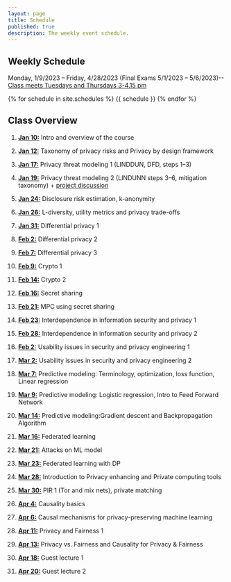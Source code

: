 ```yaml
---
layout: page
title: Schedule
published: true
description: The weekly event schedule.
---
```


## Weekly Schedule
Monday, 1/9/2023 – Friday, 4/28/2023 (Final Exams 5/1/2023 – 5/6/2023)-- <ins>Class meets Tuesdays and Thursdays 3-4.15 pm</ins>

{% for schedule in site.schedules %} {{ schedule }} {% endfor %}

## Class Overview
1) **<ins>Jan 10:</ins>** Intro and overview of the course


2) **<ins>Jan 12:</ins>** Taxonomy of privacy risks and Privacy by design framework


3) **<ins>Jan 17:</ins>** Privacy threat modeling 1 (LINDDUN, DFD, steps 1–3)


4) **<ins>Jan 19:</ins>** Privacy threat modeling 2 (LINDUNN steps 3–6, mitigation taxonomy) + <ins>project discussion</ins>


5) **<ins>Jan 24:</ins>** Disclosure risk estimation, k-anonymity


6) **<ins>Jan 26:</ins>** L-diversity, utility metrics and privacy trade-offs


7) **<ins>Jan 31:</ins>** Differential privacy 1


8) **<ins>Feb 2:</ins>** Differential privacy 2


9) **<ins>Feb 7:</ins>** Differential privacy 3


10) **<ins>Feb 9:</ins>** Crypto 1


11) **<ins>Feb 14:</ins>** Crypto 2


12) **<ins>Feb 16:</ins>** Secret sharing


13) **<ins>Feb 21:</ins>** MPC using secret sharing


14) **<ins>Feb 23:</ins>** Interdependence in information security and privacy 1


15) **<ins>Feb 28:</ins>** Interdependence in information security and privacy 2


16) **<ins>Feb 2:</ins>** Usability issues in security and privacy engineering 1


17) **<ins>Mar 2:</ins>** Usability issues in security and privacy engineering 2


18) **<ins>Mar 7:</ins>** Predictive modeling: Terminology, optimization, loss function, Linear regression


19) **<ins>Mar 9:</ins>** Predictive modeling: Logistic regression, Intro to Feed Forward Network


20) **<ins>Mar 14:</ins>** Predictive modeling:Gradient descent and Backpropagation Algorithm


21) **<ins>Mar 16:</ins>** Federated learning


22) **<ins>Mar 21:</ins>** Attacks on ML model


23) **<ins>Mar 23:</ins>** Federated learning with DP


24) **<ins>Mar 28:</ins>** Introduction to Privacy enhancing and Private computing tools


25) **<ins>Mar 30:</ins>** PIR 1 (Tor and mix nets), private matching


26) **<ins>Apr 4:</ins>** Causality basics


27) **<ins>Apr 6:</ins>** Causal mechanisms for privacy-preserving machine learning


28) **<ins>Apr 11:</ins>** Privacy and Fairness 1


29) **<ins>Apr 13:</ins>** Privacy vs. Fairness and Causality for Privacy & Fairness


30) **<ins>Apr 18:</ins>** Guest lecture 1


31) **<ins>Apr 20:</ins>** Guest lecture 2



